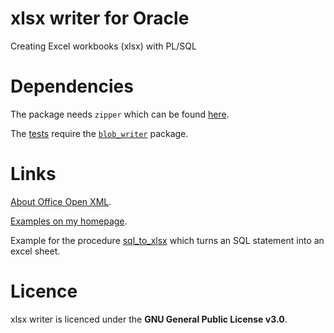 # xlsx writer for Oracle

Creating Excel workbooks (xlsx) with PL/SQL

# Dependencies

The package needs `zipper` which can be found [here](https://github.com/ReneNyffenegger/oracle_scriptlets/tree/master/zipper).

The [tests](https://github.com/ReneNyffenegger/xlsx_writer-Oracle/tree/master/_test) require the
[`blob_writer`](https://github.com/ReneNyffenegger/blob_wrapper-Oracle) package.

# Links

[About Office Open XML](https://github.com/ReneNyffenegger/about-Office-Open-XML).

[Examples on my homepage](http://renenyffenegger.ch/Oracle/Libraries/xlsx-writer.html).

Example for the procedure [sql_to_xlsx](http://renenyffenegger.blogspot.ch/2016/01/oracle-turning-select-statement-into.html) which turns an SQL statement into an excel sheet.

# Licence

xlsx writer is licenced under the **GNU General Public License v3.0**.
